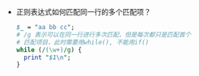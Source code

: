 

* 正则表达式如何匹配同一行的多个匹配项？
  ```perl
  $_ = "aa bb cc";
  # /g 表示可以在同一行进行多次匹配，但是每次都只是匹配首个
  # 匹配项目，此时需要用while(), 不能用if()
  while (/(\w+)/g) {
  	print "$1\n";
  }
  ```
